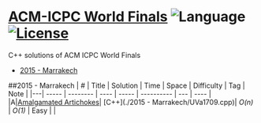 # [ACM-ICPC World Finals](https://uva.onlinejudge.org/index.php?option=com_onlinejudge&Itemid=8&category=45) ![Language](https://img.shields.io/badge/language-C++%2011-orange.svg) [![License](https://img.shields.io/badge/license-MIT-blue.svg)](https://github.com/kamyu104/ACM-ICPC-World-Finals/blob/master/LICENSE.md)

C++ solutions of ACM ICPC World Finals

* [2015 - Marrakech](https://github.com/kamyu104/ACM-ICPC-World-Finals#2015---Marrakech)

##2015 - Marrakech
| # | Title | Solution | Time | Space | Difficulty | Tag | Note |
|---| ----- | -------- | ---- | ----- | ---------- | --- | ---- |
|A|[Amalgamated Artichokes](https://uva.onlinejudge.org/index.php?option=com_onlinejudge&Itemid=8&category=865&page=show_problem&problem=4782)| [C++](./2015 - Marrakech/UVa1709.cpp)| _O(n)_ | _O(1)_ | Easy | |

